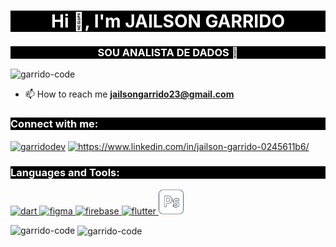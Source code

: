 <h1 align="center" style="color: #ffffff; background-color: #000000">Hi 👋, I'm JAILSON GARRIDO</h1>
<h3 align="center" style="color: #ffffff; background-color: #000000">SOU ANALISTA DE DADOS 🎲 </h3>

<p align="left"> <img src="https://komarev.com/ghpvc/?username=garrido-code&label=Profile%20views&color=blueviolet&style=flat" alt="garrido-code" /> </p>

- 📫 How to reach me **jailsongarrido23@gmail.com**

<h3 align="left" style="color: #ffffff; background-color: #000000">Connect with me:</h3>
<p align="left">
<a href="https://twitter.com/garridodev" target="blank"><img align="center" src="https://raw.githubusercontent.com/rahuldkjain/github-profile-readme-generator/master/src/images/icons/Social/twitter.svg" alt="garridodev" height="30" width="40" /></a>
<a href="https://linkedin.com/in/https://www.linkedin.com/in/jailson-garrido-0245611b6/" target="blank"><img align="center" src="https://raw.githubusercontent.com/rahuldkjain/github-profile-readme-generator/master/src/images/icons/Social/linked-in-alt.svg" alt="https://www.linkedin.com/in/jailson-garrido-0245611b6/" height="30" width="40" /></a>
</p>

<h3 align="left" style="color: #ffffff; background-color: #000000">Languages and Tools:</h3>
<p align="left"> <a href="https://dart.dev" target="_dark_dimmed" rel="noreferrer"> <img src="https://www.vectorlogo.zone/logos/dartlang/dartlang-icon.svg" alt="dart" width="40" height="40"/> </a><a href="https://www.figma.com/" target="_dark_dimmed" rel="noreferrer"> <img src="https://www.vectorlogo.zone/logos/figma/figma-icon.svg" alt="figma" width="40" height="40"/> </a><a href="https://firebase.google.com/" target="_dark_dimmed" rel="noreferrer"> <img src="https://www.vectorlogo.zone/logos/firebase/firebase-icon.svg" alt="firebase" width="40" height="40"/> </a><a href="https://flutter.dev" target="_dark_dimmed" rel="noreferrer"> <img src="https://www.vectorlogo.zone/logos/flutterio/flutterio-icon.svg" alt="flutter" width="40" height="40"/> </a><a href="https://www.photoshop.com/en" target="_dark_dimmed" rel="noreferrer"> <img src="https://raw.githubusercontent.com/devicons/devicon/master/icons/photoshop/photoshop-line.svg" alt="photoshop" width="40" height="40"/> </a> </p>


<p><img align="left" src="https://github-readme-stats.vercel.app/api/top-langs?username=garrido-code&show_icons=true&locale=en&layout=compact" alt="garrido-code" /></p>

<p> <img align="center" src="https://github-readme-stats.vercel.app/api?username=garrido-code&show_icons=true&locale=en" alt="garrido-code" /></p>



